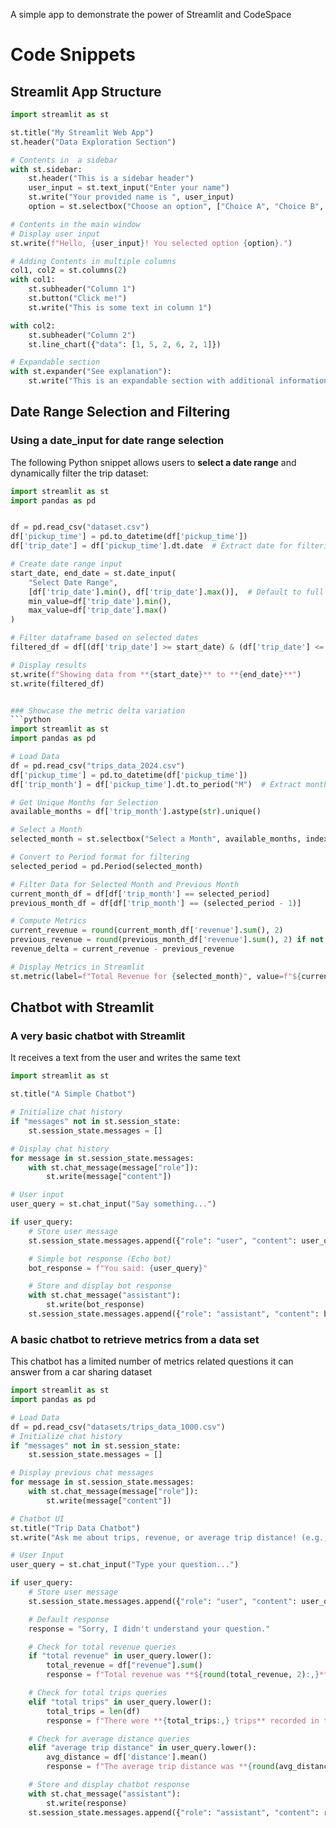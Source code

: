 A simple app to demonstrate the power of Streamlit and CodeSpace


# Code Snippets
## Streamlit  App  Structure

```python 
import streamlit as st

st.title("My Streamlit Web App")
st.header("Data Exploration Section")

# Contents in  a sidebar
with st.sidebar:
    st.header("This is a sidebar header")
    user_input = st.text_input("Enter your name")
    st.write("Your provided name is ", user_input)
    option = st.selectbox("Choose an option", ["Choice A", "Choice B", "Choice C"])

# Contents in the main window
# Display user input
st.write(f"Hello, {user_input}! You selected option {option}.")

# Adding Contents in multiple columns
col1, col2 = st.columns(2)
with col1:
    st.subheader("Column 1")
    st.button("Click me!")
    st.write("This is some text in column 1")

with col2:
    st.subheader("Column 2")
    st.line_chart({"data": [1, 5, 2, 6, 2, 1]})

# Expandable section
with st.expander("See explanation"):
    st.write("This is an expandable section with additional information.")
```
## Date Range Selection and Filtering
### Using a date_input for date range selection
The following Python snippet allows users to **select a date range** and dynamically filter the trip dataset:

```python
import streamlit as st
import pandas as pd


df = pd.read_csv("dataset.csv")
df['pickup_time'] = pd.to_datetime(df['pickup_time'])
df['trip_date'] = df['pickup_time'].dt.date  # Extract date for filtering

# Create date range input
start_date, end_date = st.date_input(
    "Select Date Range", 
    [df['trip_date'].min(), df['trip_date'].max()],  # Default to full range
    min_value=df['trip_date'].min(), 
    max_value=df['trip_date'].max()
)

# Filter dataframe based on selected dates
filtered_df = df[(df['trip_date'] >= start_date) & (df['trip_date'] <= end_date)]

# Display results
st.write(f"Showing data from **{start_date}** to **{end_date}**")
st.write(filtered_df)


### Showcase the metric delta variation
```python
import streamlit as st
import pandas as pd

# Load Data
df = pd.read_csv("trips_data_2024.csv")
df['pickup_time'] = pd.to_datetime(df['pickup_time'])
df['trip_month'] = df['pickup_time'].dt.to_period("M")  # Extract month (Year-Month format)

# Get Unique Months for Selection
available_months = df['trip_month'].astype(str).unique()

# Select a Month
selected_month = st.selectbox("Select a Month", available_months, index=len(available_months)-1)

# Convert to Period format for filtering
selected_period = pd.Period(selected_month)

# Filter Data for Selected Month and Previous Month
current_month_df = df[df['trip_month'] == selected_period]
previous_month_df = df[df['trip_month'] == (selected_period - 1)]

# Compute Metrics
current_revenue = round(current_month_df['revenue'].sum(), 2)
previous_revenue = round(previous_month_df['revenue'].sum(), 2) if not previous_month_df.empty else 0
revenue_delta = current_revenue - previous_revenue

# Display Metrics in Streamlit
st.metric(label=f"Total Revenue for {selected_month}", value=f"${current_revenue:,}", delta=f"${revenue_delta:,}")
```

## Chatbot with Streamlit 
### A very basic  chatbot with Streamlit
It receives a text from the user and writes the same text 
```python
import streamlit as st

st.title("A Simple Chatbot")

# Initialize chat history
if "messages" not in st.session_state:
    st.session_state.messages = []

# Display chat history
for message in st.session_state.messages:
    with st.chat_message(message["role"]):
        st.write(message["content"])

# User input
user_query = st.chat_input("Say something...")

if user_query:
    # Store user message
    st.session_state.messages.append({"role": "user", "content": user_query})

    # Simple bot response (Echo bot)
    bot_response = f"You said: {user_query}"

    # Store and display bot response
    with st.chat_message("assistant"):
        st.write(bot_response)
    st.session_state.messages.append({"role": "assistant", "content": bot_response})
```

### A basic chatbot to retrieve metrics from a data set
This chatbot has a limited number of metrics related questions it can answer from a car sharing dataset

```python
import streamlit as st
import pandas as pd

# Load Data
df = pd.read_csv("datasets/trips_data_1000.csv")
# Initialize chat history
if "messages" not in st.session_state:
    st.session_state.messages = []

# Display previous chat messages
for message in st.session_state.messages:
    with st.chat_message(message["role"]):
        st.write(message["content"])

# Chatbot UI
st.title("Trip Data Chatbot")
st.write("Ask me about trips, revenue, or average trip distance! (e.g., 'What is the total revenue')")

# User Input
user_query = st.chat_input("Type your question...")

if user_query:
    # Store user message
    st.session_state.messages.append({"role": "user", "content": user_query})

    # Default response
    response = "Sorry, I didn't understand your question."

    # Check for total revenue queries
    if "total revenue" in user_query.lower():
        total_revenue = df["revenue"].sum()
        response = f"Total revenue was **${round(total_revenue, 2):,}**."

    # Check for total trips queries
    elif "total trips" in user_query.lower():
        total_trips = len(df)
        response = f"There were **{total_trips:,} trips** recorded in the dataset."

    # Check for average distance queries
    elif "average trip distance" in user_query.lower():
        avg_distance = df['distance'].mean()
        response = f"The average trip distance was **{round(avg_distance, 2)} km**."

    # Store and display chatbot response
    with st.chat_message("assistant"):
        st.write(response)
    st.session_state.messages.append({"role": "assistant", "content": response})
```